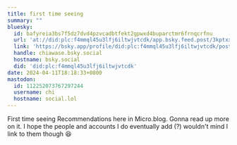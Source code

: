 ```yaml
---
title: first time seeing
summary: ""
bluesky:
  id: bafyreia3bs7f5dz7dvd4pzvcadbtfekt2gpwxd4buparctmr6frnqcrfnu
  url: 'at://did:plc:f4mmql45u3lfj6iltwjvtcdk/app.bsky.feed.post/3kptxxa3w7622'
  link: 'https://bsky.app/profile/did:plc:f4mmql45u3lfj6iltwjvtcdk/post/3kptxxa3w7622'
  handle: chiawase.bsky.social
  hostname: bsky.social
  did: 'did:plc:f4mmql45u3lfj6iltwjvtcdk'
date: 2024-04-11T18:18:33+0800
mastodon:
  id: 112252073767297244
  username: chi
  hostname: social.lol
---
```


First time seeing Recommendations here in Micro.blog. Gonna read up more on it. I hope the people and accounts I do eventually add (?) wouldn't mind I link to them though 😆

